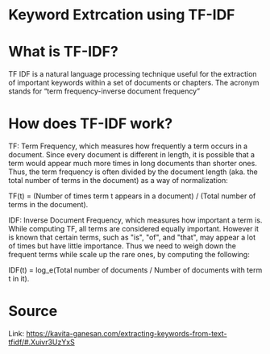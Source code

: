 # Keyword Extrcation using TF-IDF

# What is TF-IDF?

TF IDF is a natural language processing technique useful for the extraction of important keywords within a set of documents or chapters. The acronym stands for “term frequency-inverse document frequency”

# How does TF-IDF work?

TF: Term Frequency, which measures how frequently a term occurs in a document. Since every document is different in length, it is possible that a term would appear much more times in long documents than shorter ones. Thus, the term frequency is often divided by the document length (aka. the total number of terms in the document) as a way of normalization:

TF(t) = (Number of times term t appears in a document) / (Total number of terms in the document).

IDF: Inverse Document Frequency, which measures how important a term is. While computing TF, all terms are considered equally important. However it is known that certain terms, such as "is", "of", and "that", may appear a lot of times but have little importance. Thus we need to weigh down the frequent terms while scale up the rare ones, by computing the following:

IDF(t) = log_e(Total number of documents / Number of documents with term t in it).

# Source
Link: https://kavita-ganesan.com/extracting-keywords-from-text-tfidf/#.Xuivr3UzYxS
